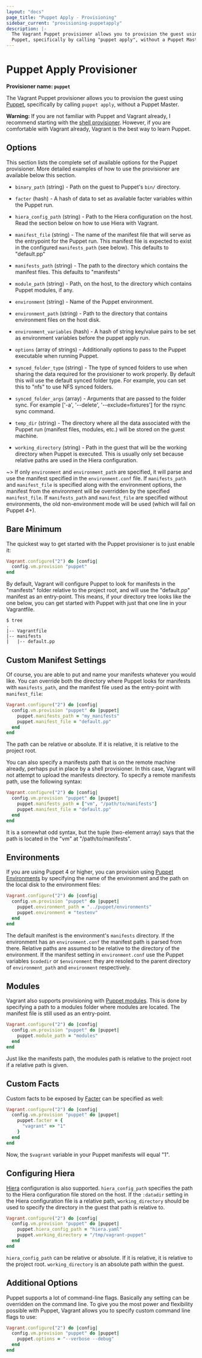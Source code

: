 ```yaml
---
layout: "docs"
page_title: "Puppet Apply - Provisioning"
sidebar_current: "provisioning-puppetapply"
description: |-
  The Vagrant Puppet provisioner allows you to provision the guest using
  Puppet, specifically by calling "puppet apply", without a Puppet Master.
---
```


# Puppet Apply Provisioner

**Provisioner name: `puppet`**

The Vagrant Puppet provisioner allows you to provision the guest using
[Puppet](https://www.puppetlabs.com/puppet), specifically by
calling `puppet apply`, without a Puppet Master.

<div class="alert alert-warning">
  <strong>Warning:</strong> If you are not familiar with Puppet and Vagrant already,
  I recommend starting with the <a href="/docs/provisioning/shell.html">shell
  provisioner</a>. However, if you are comfortable with Vagrant already, Vagrant
  is the best way to learn Puppet.
</div>

## Options

This section lists the complete set of available options for the Puppet
provisioner. More detailed examples of how to use the provisioner are
available below this section.

* `binary_path` (string) - Path on the guest to Puppet's `bin/` directory.

* `facter` (hash) - A hash of data to set as available facter variables
  within the Puppet run.

* `hiera_config_path` (string) - Path to the Hiera configuration on
  the host. Read the section below on how to use Hiera with Vagrant.

* `manifest_file` (string) - The name of the manifest file that will serve
  as the entrypoint for the Puppet run. This manifest file is expected to
  exist in the configured `manifests_path` (see below). This defaults
  to "default.pp"

* `manifests_path` (string) - The path to the directory which contains the
  manifest files. This defaults to "manifests"

* `module_path` (string) - Path, on the host, to the directory which
  contains Puppet modules, if any.

* `environment` (string) - Name of the Puppet environment.

* `environment_path` (string) - Path to the directory that contains environment
  files on the host disk.

* `environment_variables` (hash) - A hash of string key/value pairs to be set as
  environment variables before the puppet apply run.

* `options` (array of strings) - Additionally options to pass to the
  Puppet executable when running Puppet.

* `synced_folder_type` (string) - The type of synced folders to use when
  sharing the data required for the provisioner to work properly. By default
  this will use the default synced folder type. For example, you can set this
  to "nfs" to use NFS synced folders.

* `synced_folder_args` (array) - Arguments that are passed to the folder sync.
  For example ['-a', '--delete', '--exclude=fixtures'] for the rsync sync
  command.

* `temp_dir` (string) - The directory where all the data associated with
  the Puppet run (manifest files, modules, etc.) will be stored on the
  guest machine.

* `working_directory` (string) - Path in the guest that will be the working
  directory when Puppet is executed. This is usually only set because relative
  paths are used in the Hiera configuration.

~> If only `environment` and `environment_path` are specified, it will parse
and use the manifest specified in the `environment.conf` file. If
`manifests_path` and `manifest_file` is specified along with the environment
options, the manifest from the environment will be overridden by the specified `manifest_file`. If `manifests_path` and `manifest_file` are specified without
environments, the old non-environment mode will be used (which will fail on
Puppet 4+).

## Bare Minimum

The quickest way to get started with the Puppet provisioner is to just
enable it:

```ruby
Vagrant.configure("2") do |config|
  config.vm.provision "puppet"
end
```

By default, Vagrant will configure Puppet to look for manifests in the
"manifests" folder relative to the project root, and will use the
"default.pp" manifest as an entry-point. This means, if your directory
tree looks like the one below, you can get started with Puppet with
just that one line in your Vagrantfile.

```
$ tree
.
|-- Vagrantfile
|-- manifests
|   |-- default.pp
```

## Custom Manifest Settings

Of course, you are able to put and name your manifests whatever you would
like. You can override both the directory where Puppet looks for
manifests with `manifests_path`, and the manifest file used as the
entry-point with `manifest_file`:

```ruby
Vagrant.configure("2") do |config|
  config.vm.provision "puppet" do |puppet|
    puppet.manifests_path = "my_manifests"
    puppet.manifest_file = "default.pp"
  end
end
```

The path can be relative or absolute. If it is relative, it is relative
to the project root.

You can also specify a manifests path that is on the remote machine
already, perhaps put in place by a shell provisioner. In this case, Vagrant
will not attempt to upload the manifests directory. To specify a remote
manifests path, use the following syntax:

```ruby
Vagrant.configure("2") do |config|
  config.vm.provision "puppet" do |puppet|
    puppet.manifests_path = ["vm", "/path/to/manifests"]
    puppet.manifest_file = "default.pp"
  end
end
```

It is a somewhat odd syntax, but the tuple (two-element array) says
that the path is located in the "vm" at "/path/to/manifests".

## Environments

If you are using Puppet 4 or higher, you can provision using
[Puppet Environments](https://docs.puppetlabs.com/puppet/latest/reference/environments.html) by specifying the name of the environment and the path on the
local disk to the environment files:

```ruby
Vagrant.configure("2") do |config|
  config.vm.provision "puppet" do |puppet|
    puppet.environment_path = "../puppet/environments"
    puppet.environment = "testenv"
  end
end
```

The default manifest is the environment's `manifests` directory.
If the environment has an `environment.conf` the manifest path is parsed
from there. Relative paths are assumed to be relative to the directory of
the environment. If the manifest setting in `environment.conf` use
the Puppet variables `$codedir` or `$environment` they are resoled to
the parent directory of `environment_path` and `environment` respectively.

## Modules

Vagrant also supports provisioning with [Puppet modules](https://docs.puppetlabs.com/guides/modules.html).
This is done by specifying a path to a modules folder where modules are located.
The manifest file is still used as an entry-point.

```ruby
Vagrant.configure("2") do |config|
  config.vm.provision "puppet" do |puppet|
    puppet.module_path = "modules"
  end
end
```

Just like the manifests path, the modules path is relative to the project
root if a relative path is given.

## Custom Facts

Custom facts to be exposed by [Facter](https://puppetlabs.com/facter)
can be specified as well:

```ruby
Vagrant.configure("2") do |config|
  config.vm.provision "puppet" do |puppet|
    puppet.facter = {
      "vagrant" => "1"
    }
  end
end
```

Now, the `$vagrant` variable in your Puppet manifests will equal "1".

## Configuring Hiera

[Hiera](https://docs.puppetlabs.com/hiera/1/) configuration is also supported.
`hiera_config_path` specifies the path to the Hiera configuration file stored on
the host. If the `:datadir` setting in the Hiera configuration file is a
relative path, `working_directory` should be used to specify the directory in
the guest that path is relative to.

```ruby
Vagrant.configure("2") do |config|
  config.vm.provision "puppet" do |puppet|
    puppet.hiera_config_path = "hiera.yaml"
    puppet.working_directory = "/tmp/vagrant-puppet"
  end
end
```

`hiera_config_path` can be relative or absolute. If it is relative, it is
relative to the project root. `working_directory` is an absolute path within the
guest.

## Additional Options

Puppet supports a lot of command-line flags. Basically any setting can
be overridden on the command line. To give you the most power and flexibility
possible with Puppet, Vagrant allows you to specify custom command line
flags to use:

```ruby
Vagrant.configure("2") do |config|
  config.vm.provision "puppet" do |puppet|
    puppet.options = "--verbose --debug"
  end
end
```
